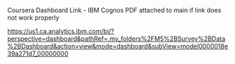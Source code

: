 Coursera Dashboard Link - IBM Cognos
PDF attached to main if link does not work properly

https://us1.ca.analytics.ibm.com/bi/?perspective=dashboard&pathRef=.my_folders%2FM5%2BSurvey%2BData%2BDashboard&action=view&mode=dashboard&subView=model0000018e39a271d7_00000000
